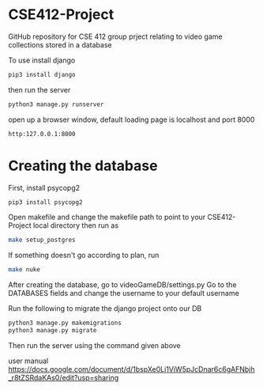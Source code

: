 # CSE412-Project
GitHub repository for CSE 412 group prject relating to video game collections stored in a database

To use install django
```bash
pip3 install django
```
then run the server
```bash
python3 manage.py runserver
```
open up a browser window, default loading page is localhost and port 8000
```bash
http:127.0.0.1:8000
```
# Creating the database

First, install psycopg2
```bash
pip3 install psycopg2
```

Open makefile and change the makefile path to point to your CSE412-Project local directory
then run as 
```bash
make setup_postgres
```
If something doesn't go according to plan, run
```bash
make nuke
``` 
After creating the database, go to videoGameDB/settings.py
Go to the DATABASES fields and change the username to your default username

Run the following to migrate the django project onto our DB
```bash
python3 manage.py makemigrations
python3 manage.py migrate
```
Then run the server using the command given above

user manual https://docs.google.com/document/d/1bspXe0Lj1ViW5pJcDnar6c6gAFNbjh_r8tZSRdaKAs0/edit?usp=sharing
